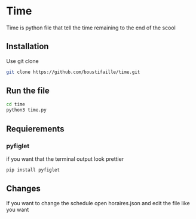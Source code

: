 # Time
Time is python file that tell the time remaining to the end of the scool

## Installation
Use git clone
```bash
git clone https://github.com/boustifaille/time.git
```

## Run the file
```bash
cd time
python3 time.py 
```

## Requierements
### pyfiglet 
if you want that the terminal output look prettier
```bash
pip install pyfiglet
```

## Changes
If you want to change the schedule open horaires.json and edit the file like you want